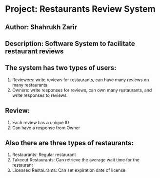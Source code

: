 # Project: Restaurants Review System
## Author: Shahrukh Zarir

## Description: Software System to facilitate restaurant reviews

## The system has two types of users:
1. Reviewers: write reviews for restaurants, can have many reviews on many restaurants.
2. Owners: write responses for reviews, can own many restaurants, and write responses to reviews.

## Review:
1. Each review has a unique ID
2. Can have a response from Owner

## Also there are three types of restaurants:
1. Restaurants: Regular restaurant
2. Takeout Restaurants: Can retrieve the average wait time for the restaurant
3. Licensed Restaurants: Can set expiration date of license
